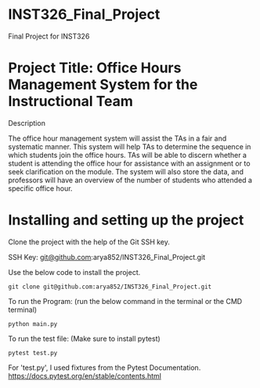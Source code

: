 # INST326_Final_Project

Final Project for INST326

# Project Title: Office Hours Management System for the Instructional Team

Description

The office hour management system will assist the TAs in a fair and systematic manner.
This system will help TAs to determine the sequence in which students join the office hours. TAs
will be able to discern whether a student is attending the office hour for assistance with an
assignment or to seek clarification on the module. The system will also store the data, and
professors will have an overview of the number of students who attended a specific office hour.

# Installing and setting up the project

Clone the project with the help of the Git SSH key.

SSH Key: git@github.com:arya852/INST326_Final_Project.git

Use the below code to install the project.

`git clone git@github.com:arya852/INST326_Final_Project.git`

To run the Program:
(run the below command in the terminal or the CMD terminal)

`python main.py`

To run the test file:
(Make sure to install pytest)

`pytest test.py`

For 'test.py', I used fixtures from the Pytest Documentation.
https://docs.pytest.org/en/stable/contents.html
